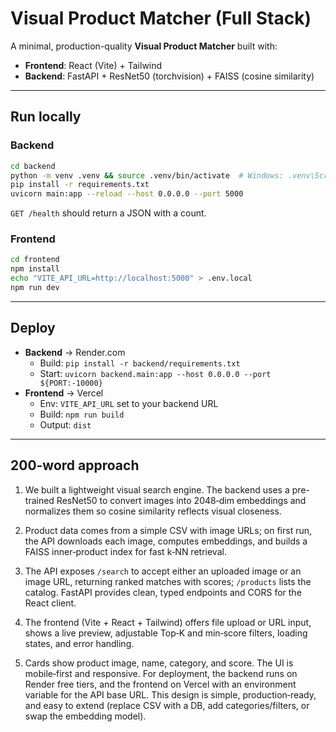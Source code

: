 # Visual Product Matcher (Full Stack)

A minimal, production-quality **Visual Product Matcher** built with:
- **Frontend**: React (Vite) + Tailwind
- **Backend**: FastAPI + ResNet50 (torchvision) + FAISS (cosine similarity)

---

## Run locally

### Backend
```bash
cd backend
python -m venv .venv && source .venv/bin/activate  # Windows: .venv\Scripts\activate
pip install -r requirements.txt
uvicorn main:app --reload --host 0.0.0.0 --port 5000
```
`GET /health` should return a JSON with a count.

### Frontend
```bash
cd frontend
npm install
echo "VITE_API_URL=http://localhost:5000" > .env.local
npm run dev
```

---

## Deploy
- **Backend** → Render.com
  - Build: `pip install -r backend/requirements.txt`
  - Start: `uvicorn backend.main:app --host 0.0.0.0 --port ${PORT:-10000}`
- **Frontend** → Vercel
  - Env: `VITE_API_URL` set to your backend URL
  - Build: `npm run build`
  - Output: `dist`

---

## 200-word approach
1. We built a lightweight visual search engine. The backend uses a pre-trained ResNet50 to convert images into 2048‑dim embeddings and normalizes them so cosine similarity reflects visual closeness.

2. Product data comes from a simple CSV with image URLs; on first run, the API downloads each image, computes embeddings, and builds a FAISS inner‑product index for fast k‑NN retrieval.

3. The API exposes `/search` to accept either an uploaded image or an image URL, returning ranked matches with scores; `/products` lists the catalog. FastAPI provides clean, typed endpoints and CORS for the React client.

4. The frontend (Vite + React + Tailwind) offers file upload or URL input, shows a live preview, adjustable Top‑K and min‑score filters, loading states, and error handling.

5. Cards show product image, name, category, and score. The UI is mobile‑first and responsive. For deployment, the backend runs on Render free tiers, and the frontend on Vercel with an environment variable for the API base URL. This design is simple, production‑ready, and easy to extend (replace CSV with a DB, add categories/filters, or swap the embedding model).
